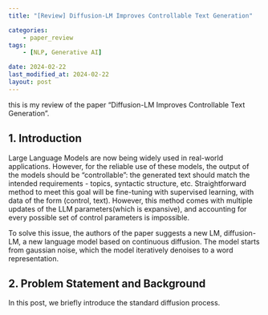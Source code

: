 ```yaml
---
title: "[Review] Diffusion-LM Improves Controllable Text Generation"

categories:
    - paper_review
tags:
    - [NLP, Generative AI]

date: 2024-02-22
last_modified_at: 2024-02-22
layout: post
---
```


this is my review of the paper “Diffusion-LM Improves Controllable Text Generation”. 

## 1. Introduction

Large Language Models are now being widely used in real-world applications. However, for the reliable use of these models, the output of the models should be “controllable”: the generated text should match the intended requirements - topics, syntactic structure, etc. Straightforward method to meet this goal will be fine-tuning with supervised learning, with data of the form (control, text). However, this method comes with multiple updates of the LLM parameters(which is expansive), and accounting for every possible set of control parameters is impossible. 

To solve this issue, the authors of the paper suggests a new LM, diffusion-LM, a new language model based on continuous diffusion. The model starts from gaussian noise, which the model iteratively denoises to a word representation.

## 2. Problem Statement and Background

In this post, we briefly introduce the standard diffusion process.